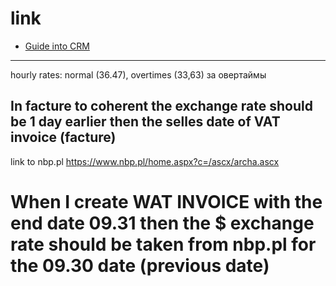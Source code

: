 # link

* [Guide into CRM](https://www.youtube.com/watch?v=0fJ7IrQ9ICw)

----

hourly rates: normal (36.47), overtimes (33,63) за овертаймы


## In facture to coherent the exchange rate should be 1 day earlier then the selles date of VAT invoice (facture) 

link to nbp.pl <https://www.nbp.pl/home.aspx?c=/ascx/archa.ascx>

# When I create WAT INVOICE with the end date 09.31 then the $ exchange rate should be taken from nbp.pl for the 09.30 date (previous date)
